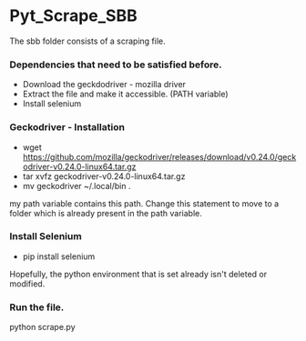 # Pyt_Scrape_SBB

The sbb folder consists of a scraping file.

### Dependencies that need to be satisfied before.
* Download the geckdodriver - mozilla driver
* Extract the file and make it accessible. (PATH variable)
* Install selenium

### Geckodriver - Installation
* wget https://github.com/mozilla/geckodriver/releases/download/v0.24.0/geckodriver-v0.24.0-linux64.tar.gz
* tar xvfz geckodriver-v0.24.0-linux64.tar.gz
* mv geckodriver ~/.local/bin .

my path variable contains this path. Change this statement to move to a folder which is already present in the path variable. 

### Install Selenium
* pip install selenium

Hopefully, the python environment that is set already isn't deleted or modified.


### Run the file.
python scrape.py
